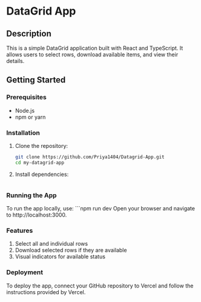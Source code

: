 # DataGrid App

## Description
This is a simple DataGrid application built with React and TypeScript. It allows users to select rows, download available items, and view their details.

## Getting Started

### Prerequisites
- Node.js
- npm or yarn

### Installation
1. Clone the repository:
   ```bash
   git clone https://github.com/Priya1404/Datagrid-App.git
   cd my-datagrid-app

2. Install dependencies:
    ```npm install

### Running the App
To run the app locally, use:
    ```npm run dev
Open your browser and navigate to http://localhost:3000.

### Features
1. Select all and individual rows
2. Download selected rows if they are available
3. Visual indicators for available status

### Deployment
To deploy the app, connect your GitHub repository to Vercel and follow the instructions provided by Vercel.
